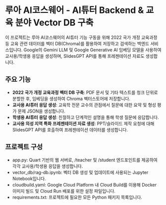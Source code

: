 # 루아 AI코스웨어 - AI튜터 Backend & 교육 분야 Vector DB 구축

이 프로젝트는 루아 AI코스웨어의 AI튜터 기능 구동을 위해 2022 국가 개정 교육과정 등 교육 관련 데이터를 벡터 DB(Chroma)를 활용하여 저장하고 검색하는 백엔드 서비스입니다. Google의 Gemini LLM 및 Google Generative AI 임베딩 모델을 사용하여 교사용/학생용 응답을 생성하며, SlidesGPT API를 통해 프레젠테이션 자료도 생성합니다.

## 주요 기능

- **2022 국가 개정 교육과정 벡터 DB 구축**: PDF 문서 및 기타 텍스트를 청크 단위로 분할한 후, 임베딩을 생성하여 Chroma 벡터스토어에 저장합니다.
- **교사용 AI튜터 응답 생성**: 교육학 전문 교수의 관점에서 질문에 대한 요약 및 형성 평가 문제 JSON을 생성합니다.
- **학생용 AI튜터 응답 생성**: 친절하고 단계적인 설명을 통해 학생 질문에 응답합니다.
- **교사용 의성 지역 특화 프레젠테이션 자료 생성**: PPT/슬라이드 제작 요청에 대해 SlidesGPT API를 호출하여 프레젠테이션 데이터를 생성합니다.


## 프로젝트 구성

- app.py: Quart 기반의 웹 서버로, /teacher 및 /student 엔드포인트를 제공하여 각각 교사용/학생용 응답을 생성합니다.
- vector_db/rag-db.ipynb: 벡터 DB 생성 및 업데이트에 사용되는 Jupyter Notebook입니다.
- cloudbuild.yaml: Google Cloud Platform 내 Cloud Build를 이용해 Docker 이미지 빌드 및 Cloud Run 배포를 위한 설정 파일입니다.
- requirements.txt: 프로젝트에 필요한 모든 Python 패키지 목록입니다.